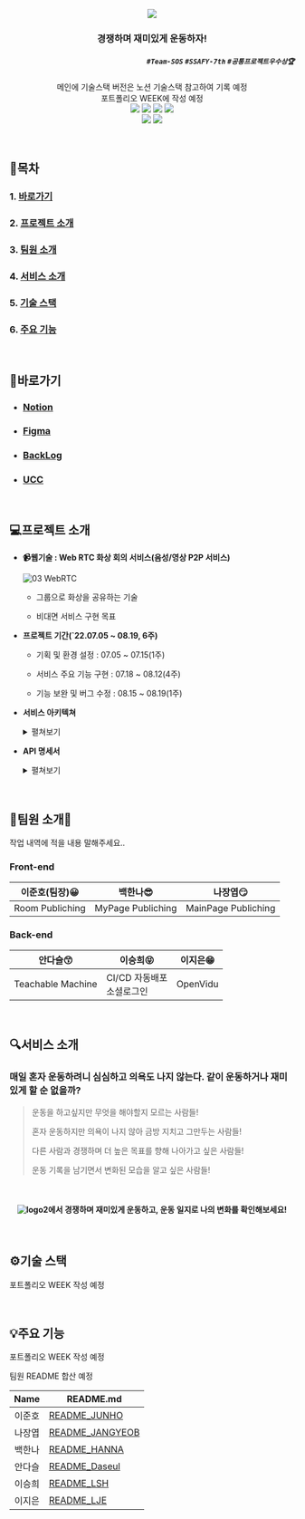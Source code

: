 <p align='center'>

<img src="https://user-images.githubusercontent.com/97590478/187493258-6063297f-eb46-4e18-9d46-4ba01c94dcf2.png">

</p>

<div align="center">
<h3>경쟁하며 재미있게 운동하자!</h3>
</div>

<div align="right">

##### `#Team-SOS` `#SSAFY-7th` `#공통프로젝트우수상🏆`

</div>

<p align='center'>
  메인에 기술스택 버전은 노션 기술스택 참고하여 기록 예정
  <br>
  포트폴리오 WEEK에 작성 예정
  <br>
  <img src='https://img.shields.io/badge/Vue 3-v5.0.8-4FC08D?logo=Vue.js'/>
  <img src='https://img.shields.io/badge/Node.js-v16.16.0-339933?logo=Node.js'/>
  <img src='https://img.shields.io/badge/Bootstrap 5-v5.1.3-7952B3?logo=Bootstrap'/>
  <img src='https://img.shields.io/badge/Axios-v0.27.2-5A29E4?logo=Axios'/>
  <br>
  <img src='https://img.shields.io/badge/socket.io-v4.4.1-white?logo=Socket.io'/>
  <img src='https://img.shields.io/badge/SpringBoot-v2.7.3-6DB33F?logo=Spring Boot'/>
</p>


<br/>

## 📑목차

### 1. [바로가기](#바로가기)

### 2. [프로젝트 소개](#프로젝트-소개)

### 3. [팀원 소개](#팀원-소개)

### 4. [서비스 소개](#서비스-소개)

### 5. [기술 스택](#기술-스택)

### 6. [주요 기능](#주요-기능)

<br/>

## 📌바로가기

- ### [Notion](https://accidental-postage-c1a.notion.site/b0b199be57cb420ebeac62701a6c6a59)

- ### [Figma](https://www.figma.com/file/g2NqVsk5UqVBHffBCQx57k/%23%EC%98%A4%EC%9A%B4%EC%99%84)

- ### [BackLog](https://docs.google.com/spreadsheets/d/1_KuUt-lWmpVXjOUEKBBDwU7gy_asq3R9DwP5InF-u7Y/edit?usp=sharing)

- ### [UCC](https://www.youtube.com/watch?v=gIxsl6bg5dI)

<br/>

## 💻프로젝트 소개

- **📹웹기술 : Web RTC 화상 회의 서비스(음성/영상 P2P 서비스)**
  
  ![03  WebRTC](https://user-images.githubusercontent.com/97590478/187497538-0e2c0d41-c4ee-438a-9743-24e71bda630a.jpg)
  
  - 그룹으로 화상을 공유하는 기술
  
  - 비대면 서비스 구현 목표

- **프로젝트 기간(`22.07.05 ~ 08.19, 6주)**
  
  - 기획 및 환경 설정 : 07.05 ~ 07.15(1주)
  
  - 서비스 주요 기능 구현 : 07.18 ~ 08.12(4주)
  
  - 기능 보완 및 버그 수정 : 08.15 ~ 08.19(1주)

- **서비스 아키텍쳐**
  
  <div>
    <details markdown="1">
    <summary>펼쳐보기</summary>
  
    ![서비스아키텍쳐2](https://user-images.githubusercontent.com/97590478/187509621-aadc6010-13c2-4dfa-aab4-19da3ffa9c77.png)
  
  </details>
  </div>

- **API 명세서**
  
  <div>
    <details markdown="1">
    <summary>펼쳐보기</summary>
  
    ![Swagger](https://user-images.githubusercontent.com/97590478/187509820-e23402ab-69ca-40c1-a862-5c89d1fb3fdd.png)
  
    [Swagger](https://i7c202.p.ssafy.io:8282/swagger-ui/index.html#/meeting-room-controller)로 이동
  
  </details>
  </div>

<br/>

## 🧑팀원 소개👩

작업 내역에 적을 내용 말해주세요..

### Front-end

| <img title="" src="https://user-images.githubusercontent.com/97590478/187514521-02903d44-4264-4a31-abc2-0072a1bf03f4.jpg" alt="">**<div align="center">이준호(팀장)😀</div>** | <img title="" src="https://user-images.githubusercontent.com/97590478/187514533-43924ea8-a3fa-4d94-95f6-baa6d97b0d3c.jpeg" alt="">**<div align="center">백한나😎</div>** | <img title="" src="https://user-images.githubusercontent.com/97590478/187514542-49a62b50-b1b9-439f-896f-8535b461579b.jpeg" alt="">**<div align="center">나장엽😏</div>** |
| ------------------------------------------------------------------------------------------------------------------------------------------------------------------------ | --------------------------------------------------------------------------------------------------------------------------------------------------------------------- | --------------------------------------------------------------------------------------------------------------------------------------------------------------------- |
| Room Publiching                                                                                                                                                          | MyPage Publiching                                                                                                                                                     | MainPage Publiching                                                                                                                                                   |

### Back-end

| <img title="" src="https://user-images.githubusercontent.com/97590478/187514529-c13d6cf8-37a9-4526-a7d5-9631562b7307.jpg" alt="">**<div align="center">안다슬😙</div>** | <img title="" src="https://user-images.githubusercontent.com/97590478/187514538-be53a53a-ef4f-4d8a-b20c-01fe31ebafb5.jpg" alt="">**<div align="center">이승희😝</div>** | <img title="" src="https://user-images.githubusercontent.com/97590478/187514544-e64e1654-d1d7-4f42-9e39-8a3602b852e2.png" alt="">**<div align="center">이지은😁</div>** |
| -------------------------------------------------------------------------------------------------------------------------------------------------------------------- | -------------------------------------------------------------------------------------------------------------------------------------------------------------------- | -------------------------------------------------------------------------------------------------------------------------------------------------------------------- |
| Teachable Machine                                                                                                                                                    | CI/CD 자동배포<br/>소셜로그인                                                                                                                                                 | OpenVidu<br/>                                                                                                                                                        |

<br/>

## 🔍서비스 소개

### 매일 혼자 운동하려니 심심하고 의욕도 나지 않는다. 같이 운동하거나 재미있게 할 순 없을까?

> 운동을 하고싶지만 무엇을 해야할지 모르는 사람들!
> 
> 혼자 운동하지만 의욕이 나지 않아 금방 지치고 그만두는 사람들!
> 
> 다른 사람과 경쟁하며 더 높은 목표를 향해 나아가고 싶은 사람들!
> 
> 운동 기록을 남기면서 변화된 모습을 알고 싶은 사람들!

<br/>

<div align="center">

#### ![logo2](https://user-images.githubusercontent.com/97590478/187529361-3e04cd85-d763-48ff-b241-1de12427a5d2.png)에서 경쟁하며 재미있게 운동하고, 운동 일지로 나의 변화를 확인해보세요!

</div>

<br/>

## ⚙기술 스택
포트폴리오 WEEK 작성 예정

<br/>

## 💡주요 기능

포트폴리오 WEEK 작성 예정

팀원 README 합산 예정

| <div align="center">Name</div> | <div align="center">README.md</div>                            |
| ----------------------------- | ------------------------------------------------------------ |
| <div align="center">이준호</div>   | [README_JUNHO](https://github.com/owo202/owo/blob/main/README_JUNHO/readme_junho.md) |
| <div align="center">나장엽</div>   | [README_JANGYEOB](https://github.com/owo202/owo/blob/main/README_JANGYEOB.md) |
| <div align="center">백한나</div>   | [README_HANNA](https://github.com/owo202/owo/blob/main/README_Hanna/hanna.md) |
| <div align="center">안다슬</div>   | [README_Daseul](https://github.com/owo202/owo/blob/main/README_Daseul.md) |
| <div align="center">이승희</div>   | [README_LSH](https://github.com/owo202/owo/blob/main/READ_ME_LSH.md) |
| <div align="center">이지은</div>   | [README_LJE](https://github.com/owo202/owo/blob/main/README_LJE.md) |

<br/>
